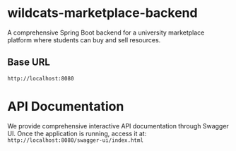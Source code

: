 # wildcats-marketplace-backend
A comprehensive Spring Boot backend for a university marketplace platform where students can buy and sell resources.

## Base URL
```
http://localhost:8080
```

# API Documentation
We provide comprehensive interactive API documentation through Swagger UI. Once the application is running, access it at: <br>
`http://localhost:8080/swagger-ui/index.html`